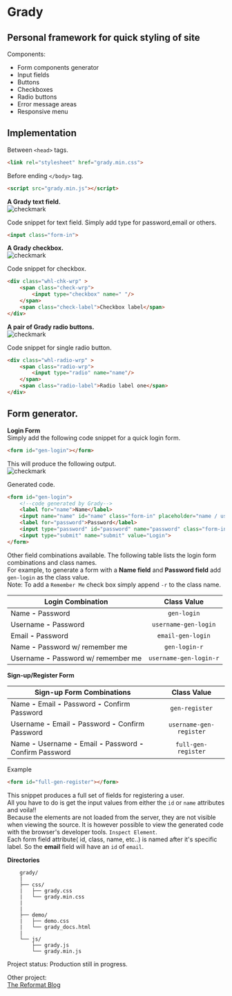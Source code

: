 Grady
=
Personal framework for quick styling of site
-
Components:
 - Form components generator
 - Input fields
 - Buttons
 - Checkboxes
 - Radio buttons
 - Error message areas
 - Responsive menu
 
**Implementation**
-
 Between `<head>` tags.
```html
<link rel="stylesheet" href="grady.min.css">
```
 Before ending `</body>` tag.
```html
<script src="grady.min.js"></script>
```
**A Grady text field.**   
![checkmark]( https://github.com/markogrady1/grady/raw/master/demo/images/text_field_img.png)

  Code snippet for text field.
  Simply add type for password,email or others.
```html
<input class="form-in">
```
**A Grady checkbox.**    
![checkmark]( https://github.com/markogrady1/grady/raw/master/demo/images/grady_checkbox_img.png)
  
   Code snippet for checkbox.
```html
<div class="whl-chk-wrp" >
	<span class="check-wrp">
		<input type="checkbox" name=" "/>
	</span>
	<span class="check-label">Checkbox label</span>
</div>
```
 **A pair of Grady radio buttons.**    
![checkmark]( https://github.com/markogrady1/grady/raw/master/demo/images/grady_radio_btn_img.png)
  
Code snippet for single radio button.
```html
<div class="whl-radio-wrp" >
	<span class="radio-wrp">
		<input type="radio" name="name"/>
	</span>
	<span class="radio-label">Radio label one</span>
</div>	
```
Form generator.
-
**Login Form**   
Simply add the following code snippet for a quick login form.
```html
<form id="gen-login"></form>
```
This will produce the following output.    
![checkmark]( https://github.com/markogrady1/grady/raw/master/demo/images/generated_login_form.png)

Generated code.
```html
<form id="gen-login">
	<!--code generated by Grady-->
	<label for="name">Name</label>
	<input name="name" id="name" class="form-in" placeholder="name / username">
	<label for="password">Password</label>
	<input type="password" id="password" name="password" class="form-in">
	<input type="submit" name="submit" value="Login">
</form>
```
Other field combinations available.
The following table lists the login form combinations and class names.    
For example, to generate a form with a **Name field** and **Password field** add `gen-login` as the class value.    
Note: To add a `Remember Me` check box simply append `-r` to the class name.

| Login Combination    		  |Class Value 	         |
| --------------------------------|:--------------------:| 
| Name **-** Password 		  | `gen-login`          | 
| Username **-** Password    		  |`username-gen-login`  | 
| Email **-** Password       	   	  | `email-gen-login`    | 
|Name **-** Password w/ remember me	  |`gen-login-r`	 |
|Username **-** Password w/ remember me |`username-gen-login-r`|	


**Sign-up/Register Form**

| Sign-up Form Combinations 		  |Class Value 	       |
| --------------------------------|:--------------------:| 
| Name **-** Email **-** Password **-** Confirm Password   | `gen-register`          | 
| Username **-** Email **-** Password **-** Confirm Password   |`username-gen-register`  | 
| Name **-** Username **-** Email **-** Password **-** Confirm Password  	  | `full-gen-register`    |    

Example
```html
<form id="full-gen-register"></form>
```
This snippet produces a full set of fields for registering a user.  
All you have to do is get the input values from either the `id` or `name` attributes and voila!!    
Because the elements are not loaded from the server, they are not visible when viewing the source. It is however possible to view the generated code with the browser's developer tools. `Inspect Element`.    
Each form field attribute( id, class, name, etc..) is named after it's specific label. So the **email** field will have an `id` of `email`.

**Directories**
```
	grady/
	|
	├── css/
	|   ├── grady.css
	|   └── grady.min.css
	|   
	|
	├── demo/
	|   ├── demo.css
	|   └── grady_docs.html
	|
	└── js/
	    ├── grady.js
	    └── grady.min.js
```
Project status: Production still in progress.

Other project:  
<a href="http://www.thereformat.com" target="_blank">The Reformat Blog</a>


